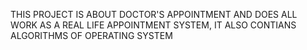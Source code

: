 THIS PROJECT IS ABOUT DOCTOR'S APPOINTMENT AND DOES ALL WORK AS A REAL LIFE APPOINTMENT SYSTEM, IT ALSO CONTIANS ALGORITHMS OF OPERATING SYSTEM
